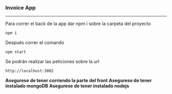 ### **Invoice App**

------------

Para correr el back de la app dar npm i sobre la carpeta del proyecto

`npm i`

Después correr el comando

`npm start`

Se podrán realizar las peticiones sobre la url

`http://localhost:3002`

**Asegurese de tener corriendo la parte del front**
**Asegurese de tener instalado mongoDB**
**Asegurese de tener instalado nodejs**